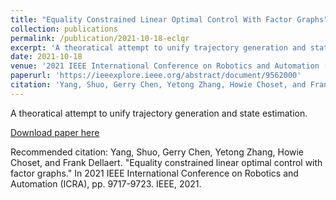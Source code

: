 ```yaml
---
title: "Equality Constrained Linear Optimal Control With Factor Graphs"
collection: publications
permalink: /publication/2021-10-18-eclqr
excerpt: 'A theoratical attempt to unify trajectory generation and state estimation.'
date: 2021-10-18
venue: '2021 IEEE International Conference on Robotics and Automation (ICRA)'
paperurl: 'https://ieeexplore.ieee.org/abstract/document/9562000'
citation: 'Yang, Shuo, Gerry Chen, Yetong Zhang, Howie Choset, and Frank Dellaert. &quot;Equality constrained linear optimal control with factor graphs.&quot; In 2021 IEEE International Conference on Robotics and Automation (ICRA), pp. 9717-9723. IEEE, 2021.'
---
```

A theoratical attempt to unify trajectory generation and state estimation.

[Download paper here](https://ieeexplore.ieee.org/abstract/document/9562000)

Recommended citation: Yang, Shuo, Gerry Chen, Yetong Zhang, Howie Choset, and Frank Dellaert. "Equality constrained linear optimal control with factor graphs." In 2021 IEEE International Conference on Robotics and Automation (ICRA), pp. 9717-9723. IEEE, 2021.